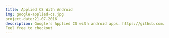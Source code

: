```yaml
---
title: Applied CS With Android
img: google-applied-cs.jpg
project-date:21-07-2016
description: Google's Applied CS with android apps. https://github.com/amrithm98/Applied_CS_With_Android-Code .
Feel free to checkout
---
```

